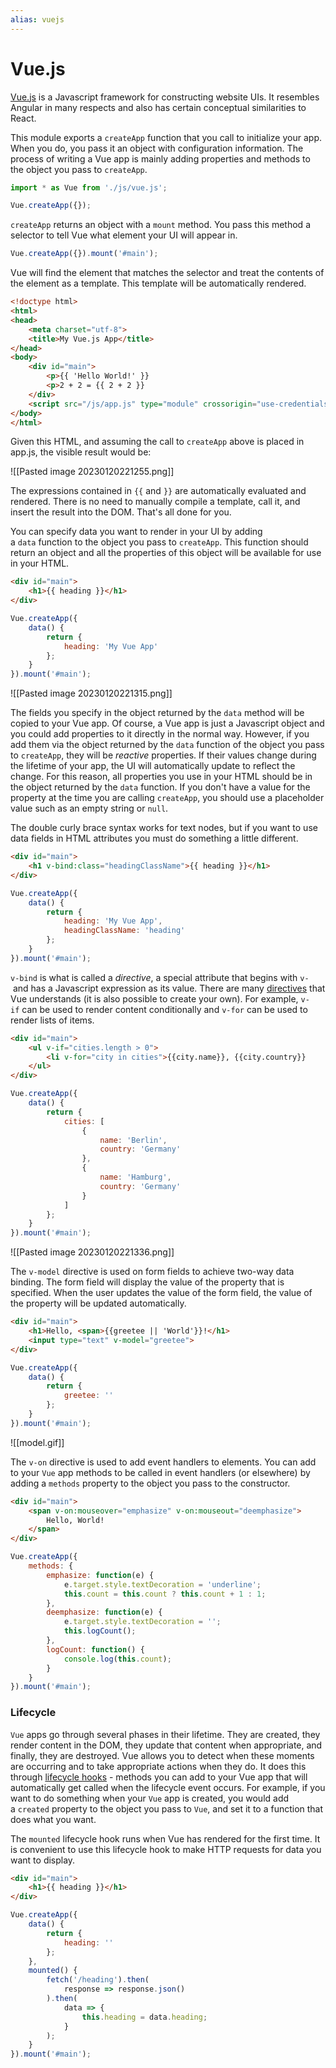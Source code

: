 ```yaml
---
alias: vuejs
---
```

# Vue.js

[Vue.js](https://v3.vuejs.org/) is a Javascript framework for constructing website UIs. It resembles Angular in many respects and also has certain conceptual similarities to React.

This module exports a `createApp` function that you call to initialize your app. When you do, you pass it an object with configuration information. The process of writing a Vue app is mainly adding properties and methods to the object you pass to `createApp`.

```js
import * as Vue from './js/vue.js';

Vue.createApp({});
```

`createApp` returns an object with a `mount` method. You pass this method a selector to tell Vue what element your UI will appear in.

```js
Vue.createApp({}).mount('#main');
```

Vue will find the element that matches the selector and treat the contents of the element as a template. This template will be automatically rendered.

```HTML
<!doctype html>
<html>
<head>
    <meta charset="utf-8">
    <title>My Vue.js App</title>
</head>
<body>
    <div id="main">
        <p>{{ 'Hello World!' }}
        <p>2 + 2 = {{ 2 + 2 }}
    </div>
    <script src="/js/app.js" type="module" crossorigin="use-credentials"></script>
</body>
</html>
```

Given this HTML, and assuming the call to `createApp` above is placed in app.js, the visible result would be:

![[Pasted image 20230120221255.png]]


The expressions contained in `{{` and `}}` are automatically evaluated and rendered. There is no need to manually compile a template, call it, and insert the result into the DOM. That's all done for you.

You can specify data you want to render in your UI by adding a `data` function to the object you pass to `createApp`. This function should return an object and all the properties of this object will be available for use in your HTML.

```html
<div id="main">
    <h1>{{ heading }}</h1>
</div>
```

```js
Vue.createApp({
    data() {
        return {
            heading: 'My Vue App'
        };
    }
}).mount('#main');
```

![[Pasted image 20230120221315.png]]

The fields you specify in the object returned by the `data` method will be copied to your Vue app. Of course, a Vue app is just a Javascript object and you could add properties to it directly in the normal way. However, if you add them via the object returned by the `data` function of the object you pass to `createApp`, they will be _reactive_ properties. If their values change during the lifetime of your app, the UI will automatically update to reflect the change. For this reason, all properties you use in your HTML should be in the object returned by the `data` function. If you don't have a value for the property at the time you are calling `createApp`, you should use a placeholder value such as an empty string or `null`.

The double curly brace syntax works for text nodes, but if you want to use data fields in HTML attributes you must do something a little different.

```html
<div id="main">
    <h1 v-bind:class="headingClassName">{{ heading }}</h1>
</div>
```

```js
Vue.createApp({
    data() {
        return {
            heading: 'My Vue App',
            headingClassName: 'heading'
        };
    }
}).mount('#main');
```

`v-bind` is what is called a _directive_, a special attribute that begins with `v-` and has a Javascript expression as its value. There are many [directives](https://v3.vuejs.org/api/directives.html#directives) that Vue understands (it is also possible to create your own). For example, `v-if` can be used to render content conditionally and `v-for` can be used to render lists of items.

```HTML
<div id="main">
    <ul v-if="cities.length > 0">
        <li v-for="city in cities">{{city.name}}, {{city.country}}
    </ul>
</div>
```

```js
Vue.createApp({
    data() {
        return {
            cities: [
                {
                    name: 'Berlin',
                    country: 'Germany'
                },
                {
                    name: 'Hamburg',
                    country: 'Germany'
                }
            ]
        };
    }
}).mount('#main');
```

![[Pasted image 20230120221336.png]]

The `v-model` directive is used on form fields to achieve two-way data binding. The form field will display the value of the property that is specified. When the user updates the value of the form field, the value of the property will be updated automatically.

```html
<div id="main">
    <h1>Hello, <span>{{greetee || 'World'}}!</h1>
    <input type="text" v-model="greetee">
</div>
```

```js
Vue.createApp({
    data() {
        return {
            greetee: ''
        };
    }
}).mount('#main');
```

![[model.gif]]

The `v-on` directive is used to add event handlers to elements. You can add to your `Vue` app methods to be called in event handlers (or elsewhere) by adding a `methods` property to the object you pass to the constructor.

```HTML
<div id="main">
    <span v-on:mouseover="emphasize" v-on:mouseout="deemphasize">
        Hello, World!
    </span>
</div>
```

```js
Vue.createApp({
    methods: {
        emphasize: function(e) {
            e.target.style.textDecoration = 'underline';
            this.count = this.count ? this.count + 1 : 1;
        },
        deemphasize: function(e) {
            e.target.style.textDecoration = '';
            this.logCount();
        },
        logCount: function() {
            console.log(this.count);
        }
    }
}).mount('#main');
```

### Lifecycle

`Vue` apps go through several phases in their lifetime. They are created, they render content in the DOM, they update that content when appropriate, and finally, they are destroyed. Vue allows you to detect when these moments are occurring and to take appropriate actions when they do. It does this through [lifecycle hooks](https://v3.vuejs.org/guide/composition-api-lifecycle-hooks.html#lifecycle-hooks) - methods you can add to your Vue app that will automatically get called when the lifecycle event occurs. For example, if you want to do something when your `Vue` app is created, you would add a `created` property to the object you pass to `Vue`, and set it to a function that does what you want.

The `mounted` lifecycle hook runs when Vue has rendered for the first time. It is convenient to use this lifecycle hook to make HTTP requests for data you want to display.

```html
<div id="main">
    <h1>{{ heading }}</h1>
</div>
```

```js
Vue.createApp({
    data() {
        return {
            heading: ''
        };
    },
    mounted() {
        fetch('/heading').then(
            response => response.json()
        ).then(
            data => {
                this.heading = data.heading;
            }
        );
    }
}).mount('#main');
```